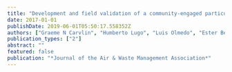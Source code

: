 ```yaml
---
title: "Development and field validation of a community-engaged particulate matter air quality monitoring network in Imperial, California, USA"
date: 2017-01-01
publishDate: 2019-06-01T05:50:17.558352Z
authors: ["Graeme N Carvlin", "Humberto Lugo", "Luis Olmedo", "Ester Bejarano", "Alexa Wilkie", "Dan Meltzer", "Michelle Wong", "Galatea King", "Amanda Northcross", "Michael Jerrett", " others"]
publication_types: ["2"]
abstract: ""
featured: false
publication: "*Journal of the Air & Waste Management Association*"
---
```



